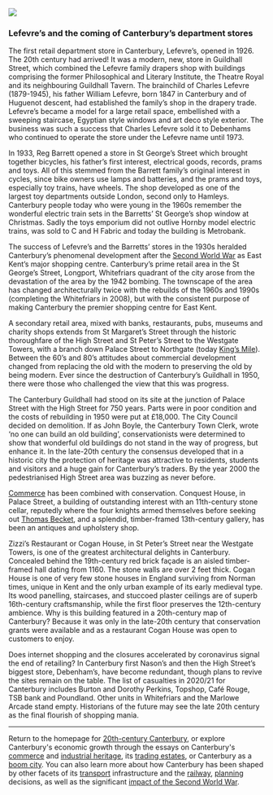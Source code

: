 <a href="https://dev.visual-essays.app"><img src="https://dev-visual-essays.netlify.app/images/ve-button.png"></a>
<param ve-config title="20th-Century Canterbury: Retail" author="Richard Maltby" layout="vtl" banner="https://stor.artstor.org/stor/c35dcc83-8c83-4e82-8a7e-0d012287b919">

<param ve-entity eid="Q29303" aliases="Canterbury">
<param ve-entity eid="Q22101934" aliases="William Lefevre">
<param ve-entity eid="Q17064998" aliases="Whitefriars">
<param ve-entity eid="Q104815065" aliases="Westgate Towers">
<param ve-entity eid="Q17641331" aliases="Guildhall">
<param ve-entity eid="Q17557113" aliases="Conquest House">

### Lefevre’s and the coming of Canterbury’s department stores

The first retail department store in Canterbury, Lefevre’s, opened in 1926. The 20th century had arrived! It was a modern, new, store in Guildhall Street, which combined the Lefevre family drapers shop with buildings comprising the former Philosophical and Literary Institute, the Theatre Royal and its neighbouring Guildhall Tavern. The brainchild of Charles Lefevre (1879-1945), his father William Lefevre, born 1847 in Canterbury and of Huguenot descent, had established the family’s shop in the drapery trade. Lefevre’s became a model for a large retail space, embellished with a sweeping staircase, Egyptian style windows and art deco style exterior. The business was such a success that Charles Lefevre sold it to Debenhams who continued to operate the store under the Lefevre name until 1973.
<param ve-image url="https://upload.wikimedia.org/wikipedia/commons/thumb/0/02/Canterbury%2C_Anglia._A_Mercery_Lane_a_Sun_street_felől._Fortepan_28406.jpg/1599px-Canterbury%2C_Anglia._A_Mercery_Lane_a_Sun_street_felől._Fortepan_28406.jpg" label="Lefevre's, Canterbury, 1959" attribution="FOTO:FORTEPAN / MZSL/Ofner Károly CC BY-SA 3.0">

In 1933, Reg Barrett opened a store in St George’s Street which brought together bicycles, his father’s first interest, electrical goods, records, prams and toys. All of this stemmed from the Barrett family’s original interest in cycles, since bike owners use lamps and batteries, and the prams and toys, especially toy trains, have wheels. The shop developed as one of the largest toy departments outside London, second only to Hamleys. Canterbury people today who were young in the 1960s remember the wonderful electric train sets in the Barretts’ St George’s shop window at Christmas. Sadly the toys emporium did not outlive Hornby model electric trains, was sold to C and H Fabric and today the building is Metrobank.
<param ve-image url="https://stor.artstor.org/stor/a88a700f-df99-46c1-ba05-e5809a9d9e77" label="St George's Street" attribution="Public domain">
<param ve-map center="51.2780188177824, 1.08137879348189" zoom="15">

The success of Lefevre’s and the Barretts’ stores in the 1930s heralded Canterbury’s phenomenal development after the [Second World War](/canterbury/20c-canterbury-ww2) as East Kent’s major shopping centre. Canterbury’s prime retail area in the St George’s Street, Longport, Whitefriars quadrant of the city arose from the devastation of the area by the 1942 bombing. The townscape of the area has changed architecturally twice with the rebuilds of the 1960s and 1990s (completing the Whitefriars in 2008), but with the consistent purpose of making Canterbury the premier shopping centre for East Kent.
<param ve-map center="Q17064998" zoom="15">

A secondary retail area, mixed with banks, restaurants, pubs, museums and charity shops extends from St Margaret’s Street through the historic thoroughfare of the High Street and St Peter’s Street to the Westgate Towers, with a branch down Palace Street to Northgate (today [King’s Mile](https://thekingsmile.org.uk/about/)). Between the 60’s and 80’s attitudes about commercial development changed from replacing the old with the modern to preserving the old by being modern. Ever since the destruction of Canterbury’s Guildhall in 1950, there were those who challenged the view that this was progress.
<param ve-image url="https://stor.artstor.org/stor/707a3d41-f05c-49d5-add1-dbc573efec4a" label="Canterbury High Street" attribution="Postcard, pre-1920">
<param ve-image url="https://stor.artstor.org/stor/d0564753-7dc5-4985-8e3f-2fbcab4ee5d6" label="St Peter's Street" attribution="Postcard, pre-1918, Léon & Levy">
<param ve-image url="https://stor.artstor.org/stor/b0acbfd0-9654-4d59-b6ed-9f4fde9f6453" label="Westgate" attribution="Postcard, pre-1918, Léon & Levy">

The Canterbury Guildhall had stood on its site at the junction of Palace Street with the High Street for 750 years. Parts were in poor condition and the costs of rebuilding in 1950 were put at £18,000. The City Council decided on demolition. If as John Boyle, the Canterbury Town Clerk, wrote ‘no one can build an old building’, conservationists were determined to show that wonderful old buildings do not stand in the way of progress, but enhance it. In the late-20th century the consensus developed that in a historic city the protection of heritage was attractive to residents, students and visitors and a huge gain for Canterbury’s traders. By the year 2000 the pedestrianised High Street area was buzzing as never before.
<param ve-image url="https://stor.artstor.org/stor/4492394e-fa2c-454b-99a9-0520c088b76d" label="Canterbury High Street" attribution="Calum Elliot and Emma Molford, by kind permission">
<param ve-image url="images/Canterbury High Street.jpg" label="Canterbury High Street" attribution="Martin Crowther, by kind permission">
<param ve-map center="Q17641331" zoom="15">

[Commerce](/canterbury/20c-canterbury-commerce) has been combined with conservation. Conquest House, in Palace Street, a building of outstanding interest with an 11th-century stone cellar, reputedly where the four knights armed themselves before seeking out [Thomas Becket](https://en.wikipedia.org/wiki/Thomas_Becket), and a splendid, timber-framed 13th-century gallery, has been an antiques and upholstery shop.
<param ve-image url="https://upload.wikimedia.org/wikipedia/commons/2/23/Canterbury_-_Conquest_House.jpg" label="Conquest House" attribution="Whn64, CC BY-SA 3.0">

Zizzi’s Restaurant or Cogan House, in St Peter’s Street near the Westgate Towers, is one of the greatest architectural delights in Canterbury. Concealed behind the 19th-century red brick façade is an aisled timber-framed hall dating from 1160. The stone walls are over 2 feet thick. Cogan House is one of very few stone houses in England surviving from Norman times, unique in Kent and the only urban example of its early medieval type. Its wood panelling, staircases, and stuccoed plaster ceilings are of superb 16th-century craftsmanship, while the first floor preserves the 12th-century ambience. Why is this building featured in a 20th-century map of Canterbury? Because it was only in the late-20th century that conservation grants were available and as a restaurant Cogan House was open to customers to enjoy.
<param ve-map center="51.28045496592545, 1.0776459381588603" zoom="15">

Does internet shopping and the closures accelerated by coronavirus signal the end of retailing? In Canterbury first Nason’s and then the High Street’s biggest store, Debenham’s, have become redundant, though plans to revive the sites remain on the table. The list of casualties in 2020/21 for Canterbury includes Burton and Dorothy Perkins, Topshop, Café Rouge, TSB bank and Poundland. Other units in Whitefriars and the Marlowe Arcade stand empty. Historians of the future may see the late 20th century as the final flourish of shopping mania.
<param ve-image url="images/Delapidated Nasons.jpg" label="Nason's" attribution="Martin Crowther, by kind permission">
<param ve-image url="images/Abandoned Burtons.jpg" label="Burtons" attribution="Martin Crowther, by kind permission">

***

Return to the homepage for [20th-century Canterbury](/canterbury/20c-canterbury-home), or explore Canterbury's economic growth through the essays on Canterbury's [commerce](/canterbury/20c-canterbury-commerce) and [industrial heritage](/canterbury/20c-canterbury-industrial), its [trading estates](/canterbury/20c-canterbury-trading-estates), or Canterbury as a [boom city](/canterbury/20c-canterbury-boom-city). You can also learn more about how Canterbury has been shaped by other facets of its [transport](/canterbury/20c-canterbury-transport) infrastructure and the [railway](/canterbury/20c-canterbury-railway), [planning](/Canterbury/20c-Canterbury-planning) decisions, as well as the significant [impact of the Second World War](/canterbury/20c-canterbury-ww2).
<param ve-image url="https://upload.wikimedia.org/wikipedia/commons/thumb/0/02/Canterbury_Cathedral_-_Portal_Nave_Cross-spire.jpeg/1557px-Canterbury_Cathedral_-_Portal_Nave_Cross-spire.jpeg" label="Canterbury Cathedral" attribution="Hans Musil, CC BY-SA 4.0"> 
